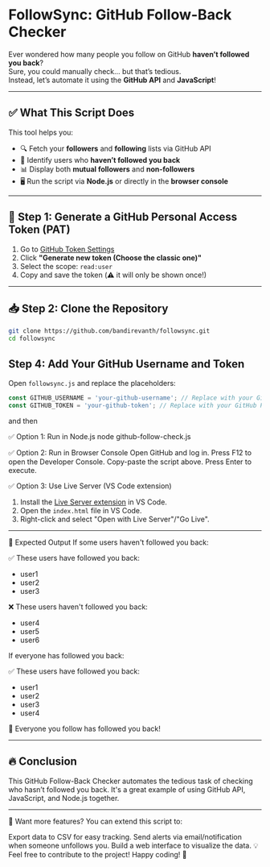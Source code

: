# FollowSync: GitHub Follow-Back Checker

Ever wondered how many people you follow on GitHub **haven’t followed you back**?  
Sure, you could manually check... but that’s tedious.  
Instead, let’s automate it using the **GitHub API** and **JavaScript**!

---

## ✅ What This Script Does

This tool helps you:

- 🔍 Fetch your **followers** and **following** lists via GitHub API  
- 🔁 Identify users who **haven’t followed you back**
- 📊 Display both **mutual followers** and **non-followers**
- 🖥️ Run the script via **Node.js** or directly in the **browser console**

---

## 🔑 Step 1: Generate a GitHub Personal Access Token (PAT)

1. Go to [GitHub Token Settings](https://github.com/settings/tokens)
2. Click **"Generate new token (Choose the classic one)"**
3. Select the scope: `read:user`
4. Copy and save the token (⚠️ it will only be shown once!)

---

## 📥 Step 2: Clone the Repository

```bash
git clone https://github.com/bandirevanth/followsync.git
cd followsync
```

## Step 4: Add Your GitHub Username and Token
Open `followsync.js` and replace the placeholders:

```javascript
const GITHUB_USERNAME = 'your-github-username'; // Replace with your GitHub username
const GITHUB_TOKEN = 'your-github-token'; // Replace with your GitHub Personal Access Token
```

and then

✅ Option 1: Run in Node.js
node github-follow-check.js

✅ Option 2: Run in Browser Console
Open GitHub and log in.
Press F12 to open the Developer Console.
Copy-paste the script above.
Press Enter to execute.

✅ Option 3: Use Live Server (VS Code extension)
1. Install the [Live Server extension](https://marketplace.visualstudio.com/items?itemName=ritwickdey.LiveServer) in VS Code.
2. Open the `index.html` file in VS Code.
3. Right-click and select "Open with Live Server"/"Go Live".

---

🎯 Expected Output
If some users haven't followed you back:

✅ These users have followed you back:
- user1
- user2
- user3

❌ These users haven't followed you back:
- user4
- user5
- user6
  
If everyone has followed you back:

✅ These users have followed you back:
- user1
- user2
- user3
- user4
  
🎉 Everyone you follow has followed you back!

---

## 🔥 Conclusion  
This GitHub Follow-Back Checker automates the tedious task of checking who hasn’t followed you back. It's a great example of using GitHub API, JavaScript, and Node.js together.

---

📌 Want more features? You can extend this script to:

Export data to CSV for easy tracking.
Send alerts via email/notification when someone unfollows you.
Build a web interface to visualize the data.
💡 Feel free to contribute to the project! Happy coding! 🚀
